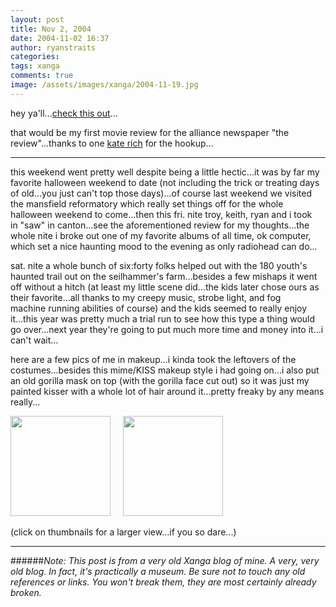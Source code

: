 ```yaml
---
layout: post
title: Nov 2, 2004
date: 2004-11-02 16:37
author: ryanstraits
categories:
tags: xanga
comments: true
image: /assets/images/xanga/2004-11-19.jpg
---
```

hey ya'll...<a href="http://www.the-review.com/article.php?pathToFile=/articles//entertainment/&amp;file=moviereviwsaw.txt&amp;article=1&amp;tD=" target="_blank">check this out</a>...

<!-- break -->

that would be my first movie review for the alliance newspaper "the review"...thanks to one <a href="http://www.xanga.com/kaitrich" target="_blank">kate rich</a> for the hookup...

---

this weekend went pretty well despite being a little hectic...it was by far my favorite halloween weekend to date (not including the trick or treating days of old...you just can't top those days)...of course last weekend we visited the mansfield reformatory which really set things off for the whole halloween weekend to come...then this fri. nite troy, keith, ryan and i took in "saw" in canton...see the aforementioned review for my thoughts...the whole nite i broke out one of my favorite albums of all time, ok computer, which set a nice haunting mood to the evening as only radiohead can do...

sat. nite a whole bunch of six:forty folks helped out with the 180 youth's haunted trail out on the seilhammer's farm...besides a few mishaps it went off without a hitch (at least my little scene did...the kids later chose ours as their favorite...all thanks to my creepy music, strobe light, and fog machine running abilities of course) and the kids seemed to really enjoy it...this year was pretty much a trial run to see how this type a thing would go over...next year they're going to put much more time and money into it...i can't wait...

here are a few pics of me in makeup...i kinda took the leftovers of the costumes...besides this mime/KISS makeup style i had going on...i also put an old gorilla mask on top (with the gorilla face cut out) so it was just my painted kisser with a whole lot of hair around it...pretty freaky by any means really...

<a href="http://i.xanga.com/bluestarmorning/10-31-04_1733.jpg" target="_blank"><img src="http://i.xanga.com/bluestarmorning/t/10-31-04_1733.jpg" alt="" width="160" border="0" /></a>     <a href="http://i.xanga.com/bluestarmorning/10-31-04_1734.jpg" target="_blank"><img src="http://i.xanga.com/bluestarmorning/t/10-31-04_1734.jpg" alt="" width="160" border="0" /></a>

(click on thumbnails for a larger view...if you so dare...)

---

######*Note: This post is from a very old Xanga blog of mine. A very, very old blog. In fact, it's practically a museum. Be sure not to touch any old references or links. You won't break them, they are most certainly already broken.*